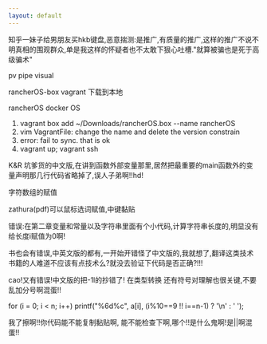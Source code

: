 ```yaml
---
layout: default
---
```


知乎一妹子给男朋友买hkb键盘,恶意揣测:是推广,有质量的推广,这样的推广不说不明真相的围观群众,单是我这样的怀疑者也不太敢下狠心吐槽."就算被骗也是死于高级骗术"


pv pipe visual


rancherOS-box   vagrant 下载到本地

rancherOS  docker OS

1. vagrant box add ~/Downloads/rancherOS.box --name rancherOS
2. vim VagrantFile: change the name and delete the version constrain
3. error: fail to sync. that is ok
4. vagrant up; vagrant ssh


K&R
坑爹货的中文版,在讲到函数外部变量那里,居然把最重要的main函数外的变量声明那几行代码省略掉了,误人子弟啊!!hd!


字符数组的赋值


zathura(pdf)可以鼠标选词赋值,中键黏贴

错误:在第二章变量和常量以及字符串里面有个小代码,计算字符串长度的,明显没有给长度i赋值为0啊!

书也会有错误,中英文版的都有,一开始开错怪了中文版的,我就想了,翻译这类技术书籍的人难道不应该有点技术么?就没去验证下代码是否正确?!!!

cao!又有错误!中文版的把-1l的抄错了! 在类型转换
还有符号对理解也很关键,不要乱加分号啊混蛋!!


for (i = 0; i < n; i++)
printf("%6d%c", a[i], (i%10==9 !! i==n-1) ? '\n' : ' ');

我了擦啊!!你代码能不能复制黏贴啊, 能不能检查下啊,哪个!!是什么鬼啊!是||啊混蛋!!

